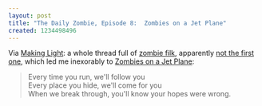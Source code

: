 ```yaml
---
layout: post
title: "The Daily Zombie, Episode 8:  Zombies on a Jet Plane"
created: 1234498496
---
```

Via [Making Light](http://nielsenhayden.com/makinglight/):  a whole thread full of [zombie filk](http://nielsenhayden.com/makinglight/archives/010996.html), apparently [not the first one](http://nielsenhayden.com/makinglight/archives/009286.html), which led me inexorably to [Zombies on a Jet Plane](http://evilrooster.livejournal.com/16407.html):

> Every time you run, we'll follow you    
> Every place you hide, we'll come for you   
> When we break through, you'll know your hopes were wrong.
